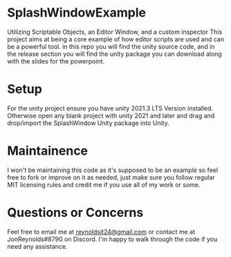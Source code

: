 # SplashWindowExample
Utilizing Scriptable Objects, an Editor Window, and a custom inspector This project aims at being a core example of how editor scripts are used and can be a powerful tool. in this repo you will find the unity source code, and in the release section you will find the unity package you can download along with the slides for the powerpoint. 

# Setup

For the unity project ensure you have unity 2021.3 LTS Version installed.
Otherwise open any blank project with unity 2021 and later and drag and drop/import the SplashWindow Unity package into Unity. 

# Maintainence

I won't be maintaining this code as it's supposed to be an example so feel free to fork or improve on it as needed, just make sure you follow regular MIT licensing rules and credit me if you use all of my work or some. 

# Questions or Concerns
 
Feel free to email me at reynoldsjt24@gmail.com or contact me at JonReynolds#8790 on Discord. I'm happy to walk through the code if you need any assistance. 
